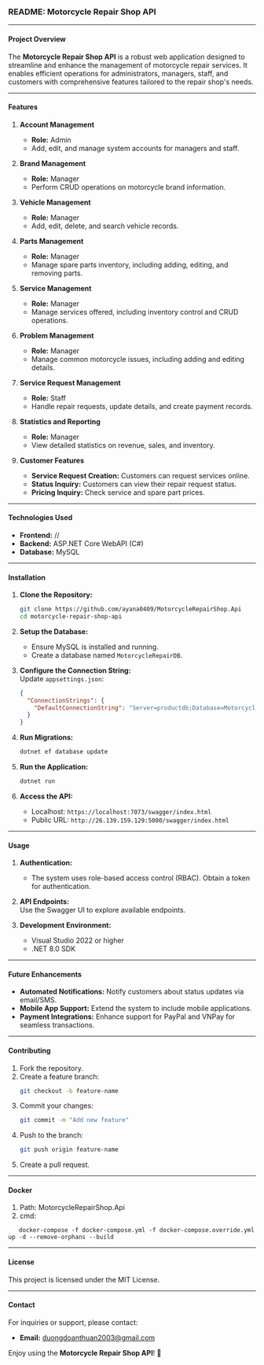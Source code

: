 ### README: Motorcycle Repair Shop API  

---

#### **Project Overview**  
The **Motorcycle Repair Shop API** is a robust web application designed to streamline and enhance the management of motorcycle repair services. It enables efficient operations for administrators, managers, staff, and customers with comprehensive features tailored to the repair shop's needs.  

---

#### **Features**  

1. **Account Management**  
   - **Role:** Admin  
   - Add, edit, and manage system accounts for managers and staff.  

2. **Brand Management**  
   - **Role:** Manager  
   - Perform CRUD operations on motorcycle brand information.  

3. **Vehicle Management**  
   - **Role:** Manager  
   - Add, edit, delete, and search vehicle records.  

4. **Parts Management**  
   - **Role:** Manager  
   - Manage spare parts inventory, including adding, editing, and removing parts.  

5. **Service Management**  
   - **Role:** Manager  
   - Manage services offered, including inventory control and CRUD operations.  

6. **Problem Management**  
   - **Role:** Manager  
   - Manage common motorcycle issues, including adding and editing details.  

7. **Service Request Management**  
   - **Role:** Staff  
   - Handle repair requests, update details, and create payment records.  

8. **Statistics and Reporting**  
   - **Role:** Manager  
   - View detailed statistics on revenue, sales, and inventory.  

9. **Customer Features**  
   - **Service Request Creation:** Customers can request services online.  
   - **Status Inquiry:** Customers can view their repair request status.  
   - **Pricing Inquiry:** Check service and spare part prices.  

---

#### **Technologies Used**  

- **Frontend:** //  
- **Backend:** ASP.NET Core WebAPI (C#)  
- **Database:** MySQL  

---

#### **Installation**  

1. **Clone the Repository:**  
   ```bash
   git clone https://github.com/ayana0409/MotorcycleRepairShop.Api
   cd motorcycle-repair-shop-api
   ```  

2. **Setup the Database:**  
   - Ensure MySQL is installed and running.  
   - Create a database named `MotorcycleRepairDB`.  

3. **Configure the Connection String:**  
   Update `appsettings.json`:  
   ```json
   {
     "ConnectionStrings": {
       "DefaultConnectionString": "Server=productdb;Database=MotorcycleRepairDB;Uid=root;Pwd=Passw0rd!"
     }
   }
   ```  

4. **Run Migrations:**  
   ```bash
   dotnet ef database update
   ```  

5. **Run the Application:**  
   ```bash
   dotnet run
   ```  

6. **Access the API:**  
   - Localhost: `https://localhost:7073/swagger/index.html`  
   - Public URL: `http://26.139.159.129:5000/swagger/index.html`  

---

#### **Usage**  

1. **Authentication:**  
   - The system uses role-based access control (RBAC). Obtain a token for authentication.  

2. **API Endpoints:**  
   Use the Swagger UI to explore available endpoints.  

3. **Development Environment:**  
   - Visual Studio 2022 or higher  
   - .NET 8.0 SDK  

---

#### **Future Enhancements**  

- **Automated Notifications:** Notify customers about status updates via email/SMS.  
- **Mobile App Support:** Extend the system to include mobile applications.  
- **Payment Integrations:** Enhance support for PayPal and VNPay for seamless transactions.  

---

#### **Contributing**  

1. Fork the repository.  
2. Create a feature branch:  
   ```bash
   git checkout -b feature-name
   ```  
3. Commit your changes:  
   ```bash
   git commit -m "Add new feature"
   ```  
4. Push to the branch:  
   ```bash
   git push origin feature-name
   ```  
5. Create a pull request.  

---

#### **Docker**  
1. Path:  MotorcycleRepairShop.Api
2. cmd:  
```
   docker-compose -f docker-compose.yml -f docker-compose.override.yml up -d --remove-orphans --build
```

---

#### **License**  

This project is licensed under the MIT License.  

---

#### **Contact**  

For inquiries or support, please contact:  
- **Email:** duongdoanthuan2003@gmail.com  

Enjoy using the **Motorcycle Repair Shop API**! 🚀  
